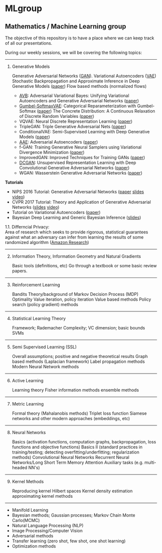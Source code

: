 # MLgroup

Mathematics / Machine Learning group
---

The objective of this repository is to have a place where we can keep track of all our presentations.

During our weekly sessions, we will be covering the following topics:

---
1. Generative Models

    Generative Adversarial Networks ([GAN](https://arxiv.org/abs/1406.2661)).
    Variational Autoencoders ([VAE](https://arxiv.org/abs/1312.6114))
    Stochastic Backpropagation and Approximate Inference in Deep Generative Models ([paper](https://arxiv.org/abs/1401.4082))
    Flow based methods (normalized flows)
    * [AVB](AVB): Adversarial Variational Bayes: Unifying Variational Autoencoders and Generative Adversarial Networks ([paper](https://arxiv.org/abs/1701.04722))
    * [Gumbel-SoftmaxVAE](Gumbel-SoftmaxVAE): Categorical Reparameterization with Gumbel-Softmax ([paper](https://arxiv.org/abs/1611.01144))
    The Concrete Distribution: A Continuous Relaxation of Discrete Random Variables ([paper](https://arxiv.org/abs/1611.00712))
    * VQVAE: Neural Discrete Representation Learning ([paper](https://arxiv.org/abs/1711.00937))
    * TripleGAN: Triple Generative Adversarial Nets ([paper](https://arxiv.org/abs/1703.02291))
    * ConditionalVAE: Semi-Supervised Learning with Deep Generative Models ([paper](https://arxiv.org/abs/1406.5298))
    * [AAE](AAE): Adversarial Autoencoders ([paper](https://arxiv.org/abs/1511.05644))
    * f-GAN: Training Generative Neural Samplers using Variational Divergence Minimization ([paper](https://arxiv.org/abs/1606.00709))
    * ImprovedGAN: Improved Techniques for Training GANs ([paper](https://arxiv.org/abs/1606.03498))
    * [DCGAN](DCGAN): Unsupervised Representation Learning with Deep Convolutional Generative Adversarial Networks ([paper](https://arxiv.org/abs/1511.06434))
    * WGAN: Wasserstein Generative Adversarial Networks ([paper](http://proceedings.mlr.press/v70/arjovsky17a.html))


**Tutorials**
* NIPS 2016 Tutorial: Generative Adversarial Networks ([paper](https://arxiv.org/abs/1701.00160) [slides](https://media.nips.cc/Conferences/2016/Slides/6202-Slides.pdf) [video](https://channel9.msdn.com/Events/Neural-Information-Processing-Systems-Conference/Neural-Information-Processing-Systems-Conference-NIPS-2016/Generative-Adversarial-Networks))
* CVPR 2017 Tutorial: Theory and Application of Generative Adversarial Networks ([slides](https://raw.githubusercontent.com/mingyuliutw/cvpr2017_gan_tutorial/master/gan_tutorial.pdf) [video](https://www.youtube.com/watch?v=KudkR-fFu_8))
* Tutorial on Variational Autoencoders ([paper](https://arxiv.org/abs/1606.05908))
* Bayesian Deep Learning and Generic Bayesian Inference ([slides](https://www.dropbox.com/s/xcawad601yplnm5/blei.pdf?dl=0))

1.1. Differncial Privacy:  
Area of research which seeks to provide rigorous, statistical guarantees against what an adversary can infer from learning the results of some randomized algorithm ([Amazon Research](https://borjaballe.github.io/slides/dp-tutorial-long.pdf))

---
2. Information Theory, Information Geometry and Natural Gradients

    Basic tools (definitions, etc)
    Go through a textbook or some basic review papers.
---
3. Reinforcement Learning

    Bandits
    Theory/background of Markov Decision Process (MDP)
    Optimality
    Value iteration, policy iteration
    Value based methods
    Policy search (policy gradient) methods
---
 4. Statistical Learning Theory

    Framework; Rademacher Complexity; VC dimension; basic bounds
    SVMs
---
 5. Semi Supervised Learning (SSL)

    Overall assumptions; positive and negative theoretical results
    Graph based methods (Laplacian framework)
    Label propagation methods
    Modern Neural Network methods
---
 6. Active Learning

    Learning theory
    Fisher information methods
    ensemble methods
---
 7. Metric Learning

    Formal theory (Mahalanobis methods)
    Triplet loss function
    Siamese networks and other modern approaches (embeddings, etc)
---
 8. Neural Networks

    Basics (activation functions, computation graphs, backpropagation, loss functions and objective functions)
    Basics II (standard practices in training/testing; detecting overfitting/underfitting; regularization methods)
    Convolutional Neural Networks 
    Recurrent Neural Networks/Long Short Term Memory
    Attention
    Auxiliary tasks (e.g. multi-headed NN's)
---
 9. Kernel Methods

    Reproducing kernel Hilbert spaces
    Kernel density estimation
    approximating kernel methods
---
- Manifold Learning
- Bayesian methods; Gaussian processes; Markov Chain Monte Carlo(MCMC)
- Natural Language Processing (NLP) 
- Image Processing/Computer Vision
- Adversarial methods
- Transfer learning (zero shot, few shot, one shot learning)
- Optimization methods
